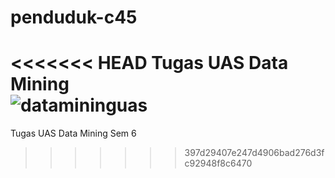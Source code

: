 # penduduk-c45
<<<<<<< HEAD
Tugas UAS Data Mining<br>
![datamininguas](https://user-images.githubusercontent.com/40778475/87303321-3456c480-c53d-11ea-82ec-079ede00ef7e.png)
=======
Tugas UAS Data Mining Sem 6
>>>>>>> 397d29407e247d4906bad276d3fc92948f8c6470
